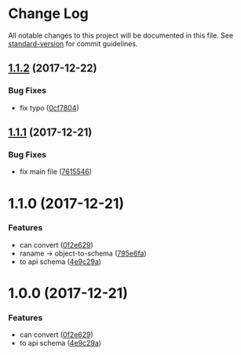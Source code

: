 # Change Log

All notable changes to this project will be documented in this file. See [standard-version](https://github.com/conventional-changelog/standard-version) for commit guidelines.

<a name="1.1.2"></a>
## [1.1.2](https://github.com/forsigner/object-to-schema/compare/v1.1.1...v1.1.2) (2017-12-22)


### Bug Fixes

* fix typo ([0cf7804](https://github.com/forsigner/object-to-schema/commit/0cf7804))



<a name="1.1.1"></a>
## [1.1.1](https://github.com/forsigner/object-to-schema/compare/v1.1.0...v1.1.1) (2017-12-21)


### Bug Fixes

* fix main file ([7615546](https://github.com/forsigner/object-to-schema/commit/7615546))



<a name="1.1.0"></a>
# 1.1.0 (2017-12-21)


### Features

* can convert ([0f2e629](https://github.com/forsigner/object-to-schema/commit/0f2e629))
* raname -> object-to-schema ([795e6fa](https://github.com/forsigner/object-to-schema/commit/795e6fa))
* to api schema ([4e9c29a](https://github.com/forsigner/object-to-schema/commit/4e9c29a))



<a name="1.0.0"></a>
# 1.0.0 (2017-12-21)


### Features

* can convert ([0f2e629](https://github.com/forsigner/object-to-schema/commit/0f2e629))
* to api schema ([4e9c29a](https://github.com/forsigner/object-to-schema/commit/4e9c29a))
